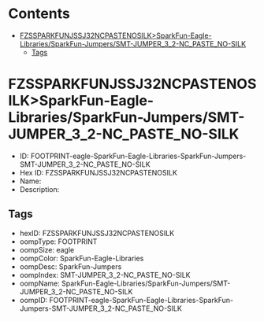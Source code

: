 



Contents
========

* [FZSSPARKFUNJSSJ32NCPASTENOSILK>SparkFun-Eagle-Libraries/SparkFun-Jumpers/SMT-JUMPER_3_2-NC_PASTE_NO-SILK](#fzssparkfunjssj32ncpastenosilksparkfun-eagle-librariessparkfun-jumperssmt-jumper_3_2-nc_paste_no-silk)
	* [Tags](#tags)

# FZSSPARKFUNJSSJ32NCPASTENOSILK>SparkFun-Eagle-Libraries/SparkFun-Jumpers/SMT-JUMPER_3_2-NC_PASTE_NO-SILK

- ID: FOOTPRINT-eagle-SparkFun-Eagle-Libraries-SparkFun-Jumpers-SMT-JUMPER_3_2-NC_PASTE_NO-SILK
- Hex ID: FZSSPARKFUNJSSJ32NCPASTENOSILK
- Name: 
- Description: 

## Tags

- hexID: FZSSPARKFUNJSSJ32NCPASTENOSILK
- oompType: FOOTPRINT
- oompSize: eagle
- oompColor: SparkFun-Eagle-Libraries
- oompDesc: SparkFun-Jumpers
- oompIndex: SMT-JUMPER_3_2-NC_PASTE_NO-SILK
- oompName: SparkFun-Eagle-Libraries/SparkFun-Jumpers/SMT-JUMPER_3_2-NC_PASTE_NO-SILK
- oompID: FOOTPRINT-eagle-SparkFun-Eagle-Libraries-SparkFun-Jumpers-SMT-JUMPER_3_2-NC_PASTE_NO-SILK
